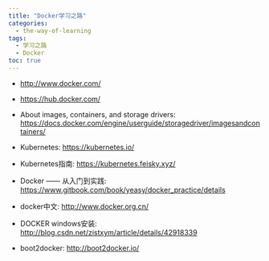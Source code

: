 ```yaml
---
title: "Docker学习之路"
categories:
  - the-way-of-learning
tags:
  - 学习之路
  - Docker
toc: true
---
```


* <http://www.docker.com/>
* <https://hub.docker.com/>
* About images, containers, and storage drivers: <https://docs.docker.com/engine/userguide/storagedriver/imagesandcontainers/>

* Kubernetes: <https://kubernetes.io/>
* Kubernetes指南: <https://kubernetes.feisky.xyz/>

* Docker —— 从入门到实践: <https://www.gitbook.com/book/yeasy/docker_practice/details>
* docker中文: <http://www.docker.org.cn/>
* DOCKER windows安装: <http://blog.csdn.net/zistxym/article/details/42918339>
* boot2docker: <http://boot2docker.io/>
